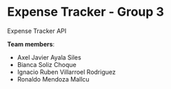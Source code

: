 # Expense Tracker - Group 3
Expense Tracker API

**Team members**:
- Axel Javier Ayala Siles
- Bianca Soliz Choque
- Ignacio Ruben Villarroel Rodriguez
- Ronaldo Mendoza Mallcu